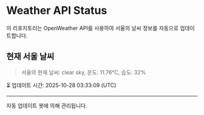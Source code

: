 
# Weather API Status

이 리포지토리는 OpenWeather API를 사용하여 서울의 날씨 정보를 자동으로 업데이트합니다.

## 현재 서울 날씨
> 서울의 현재 날씨: clear sky, 온도: 11.76°C, 습도: 32%

⏳ 업데이트 시간: 2025-10-28 03:33:09 (UTC)

---
자동 업데이트 봇에 의해 관리됩니다.
